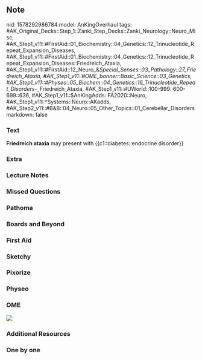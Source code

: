 ## Note
nid: 1578292986784
model: AnKingOverhaul
tags: #AK_Original_Decks::Step_1::Zanki_Step_Decks::Zanki_Neurology::Neuro_Misc, #AK_Step1_v11::#FirstAid::01_Biochemistry::04_Genetics::12_Trinucleotide_Repeat_Expansion_Diseases, #AK_Step1_v11::#FirstAid::01_Biochemistry::04_Genetics::12_Trinucleotide_Repeat_Expansion_Diseases::Friedreich_Ataxia, #AK_Step1_v11::#FirstAid::12_Neuro_&_Special_Senses::03_Pathology::27_Friedreich_Ataxia, #AK_Step1_v11::#OME_banner::Basic_Science::03_Genetics, #AK_Step1_v11::#Physeo::05_Biochem::04_Genetics::16_Trinucleotide_Repeat_Disorders_-_Friedreich_Ataxia, #AK_Step1_v11::#UWorld::100-999::600-699::636, #AK_Step1_v11::$AnKingAdds::FA2020::Neuro, #AK_Step1_v11::^Systems::Neuro::AKadds, #AK_Step2_v11::#B&B::04_Neuro::05_Other_Topics::01_Cerebellar_Disorders
markdown: false

### Text
<b>Friedreich ataxia</b> may present with {{c1::diabetes::endocrine
disorder}}

### Extra


### Lecture Notes


### Missed Questions


### Pathoma


### Boards and Beyond


### First Aid


### Sketchy


### Pixorize


### Physeo


### OME
<div class="ome-widget">
  <a href="https://onlinemeded.org/spa/genetics?ref=anki"><img src=
  "_OME_AnkiFlashcards_Topic_6.png"></a>
</div>

### Additional Resources


### One by one

